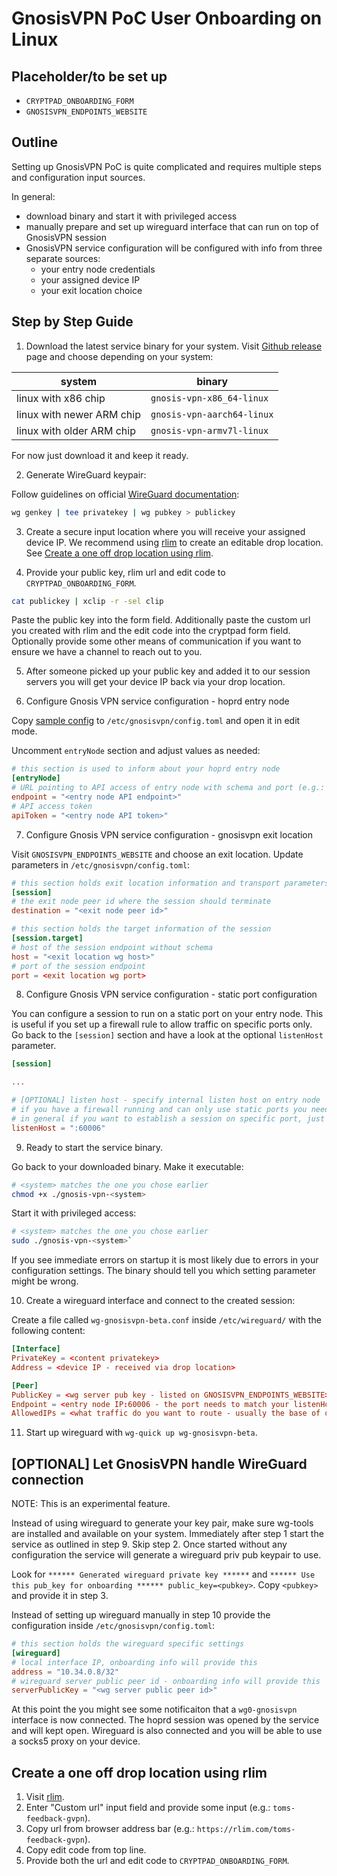 # GnosisVPN PoC User Onboarding on Linux

## Placeholder/to be set up

- `CRYPTPAD_ONBOARDING_FORM`
- `GNOSISVPN_ENDPOINTS_WEBSITE`

## Outline

Setting up GnosisVPN PoC is quite complicated and requires multiple steps and configuration input sources.

In general:

- download binary and start it with privileged access
- manually prepare and set up wireguard interface that can run on top of GnosisVPN session
- GnosisVPN service configuration will be configured with info from three separate sources:
  - your entry node credentials
  - your assigned device IP
  - your exit location choice

## Step by Step Guide

1. Download the latest service binary for your system.
   Visit [Github release](https://github.com/hoprnet/gnosis-vpn-client-system-service/releases) page and choose depending on your system:

| system                    | binary                     |
| ------------------------- | -------------------------- |
| linux with x86 chip       | `gnosis-vpn-x86_64-linux`  |
| linux with newer ARM chip | `gnosis-vpn-aarch64-linux` |
| linux with older ARM chip | `gnosis-vpn-armv7l-linux`  |

For now just download it and keep it ready.

2. Generate WireGuard keypair:

Follow guidelines on official [WireGuard documentation](https://www.wireguard.com/quickstart/#key-generation):

```bash
wg genkey | tee privatekey | wg pubkey > publickey
```

3. Create a secure input location where you will receive your assigned device IP.
   We recommend using [rlim](https://rlim.com/) to create an editable drop location.
   See [Create a one off drop location using rlim](#create-a-one-off-drop-location-using-rlim).

4. Provide your public key, rlim url and edit code to `CRYPTPAD_ONBOARDING_FORM`.

```bash
cat publickey | xclip -r -sel clip
```

Paste the public key into the form field.
Additionally paste the custom url you created with rlim and the edit code into the cryptpad form field.
Optionally provide some other means of communication if you want to ensure we have a channel to reach out to you.

5. After someone picked up your public key and added it to our session servers you will get your device IP back via your drop location.

6. Configure Gnosis VPN service configuration - hoprd entry node

Copy [sample config](./sample.config.toml) to `/etc/gnosisvpn/config.toml` and open it in edit mode.

Uncomment `entryNode` section and adjust values as needed:

```toml
# this section is used to inform about your hoprd entry node
[entryNode]
# URL pointing to API access of entry node with schema and port (e.g.: `http://123.456.7.89:3002`)
endpoint = "<entry node API endpoint>"
# API access token
apiToken = "<entry node API token>"
```

7. Configure Gnosis VPN service configuration - gnosisvpn exit location

Visit `GNOSISVPN_ENDPOINTS_WEBSITE` and choose an exit location.
Update parameters in `/etc/gnosisvpn/config.toml`:

```toml
# this section holds exit location information and transport parameters
[session]
# the exit node peer id where the session should terminate
destination = "<exit node peer id>"

# this section holds the target information of the session
[session.target]
# host of the session endpoint without schema
host = "<exit location wg host>"
# port of the session endpoint
port = <exit location wg port>
```

8. Configure Gnosis VPN service configuration - static port configuration

You can configure a session to run on a static port on your entry node.
This is useful if you set up a firewall rule to allow traffic on specific ports only.
Go back to the `[session]` section and have a look at the optional `listenHost` parameter.

```toml
[session]

...

# [OPTIONAL] listen host - specify internal listen host on entry node
# if you have a firewall running and can only use static ports you need to adjust this setting
# in general if you want to establish a session on specific port, just provide this port here with a leading `:` (e.g.: `:60006`)
listenHost = ":60006"
```

9. Ready to start the service binary.

Go back to your downloaded binary.
Make it executable:

```bash
# <system> matches the one you chose earlier
chmod +x ./gnosis-vpn-<system>
```

Start it with privileged access:

```bash
# <system> matches the one you chose earlier
sudo ./gnosis-vpn-<system>`
```

If you see immediate errors on startup it is most likely due to errors in your configuration settings.
The binary should tell you which setting parameter might be wrong.

10. Create a wireguard interface and connect to the created session:

Create a file called `wg-gnosisvpn-beta.conf` inside `/etc/wireguard/` with the following content:

```conf
[Interface]
PrivateKey = <content privatekey>
Address = <device IP - received via drop location>

[Peer]
PublicKey = <wg server pub key - listed on GNOSISVPN_ENDPOINTS_WEBSITE>
Endpoint = <entry node IP:60006 - the port needs to match your listenHost configuraiton>
AllowedIPs = <what traffic do you want to route - usually the base of device IP would be a good start, e.g.: 10.34.0.0/24, set to 0.0.0.0/0 to route all traffic>
```

11. Start up wireguard with `wg-quick up wg-gnosisvpn-beta`.

## [OPTIONAL] Let GnosisVPN handle WireGuard connection

NOTE: This is an experimental feature.

Instead of using wireguard to generate your key pair, make sure wg-tools are installed and available on your system.
Immediately after step 1 start the service as outlined in step 9.
Skip step 2.
Once started without any configuration the service will generate a wireguard priv pub keypair to use.

Look for `****** Generated wireguard private key ******` and `****** Use this pub_key for onboarding ****** public_key=<pubkey>`.
Copy `<pubkey>` and provide it in step 3.

Instead of setting up wireguard manually in step 10 provide the configuration inside `/etc/gnosisvpn/config.toml`:

```toml
# this section holds the wireguard specific settings
[wireguard]
# local interface IP, onboarding info will provide this
address = "10.34.0.8/32"
# wireguard server public peer id - onboarding info will provide this
serverPublicKey = "<wg server public peer id>"
```

At this point the you might see some notificaiton that a `wg0-gnosisvpn` interface is now connected.
The hoprd session was opened by the service and will kept open.
Wireguard is also connected and you will be able to use a socks5 proxy on your device.

## Create a one off drop location using rlim

1. Visit [rlim](https://rlim.com/).
2. Enter "Custom url" input field and provide some input (e.g.: `toms-feedback-gvpn`).
3. Copy url from browser address bar (e.g.: `https://rlim.com/toms-feedback-gvpn`).
4. Copy edit code from top line.
5. Provide both the url and edit code to `CRYPTPAD_ONBOARDING_FORM`.

